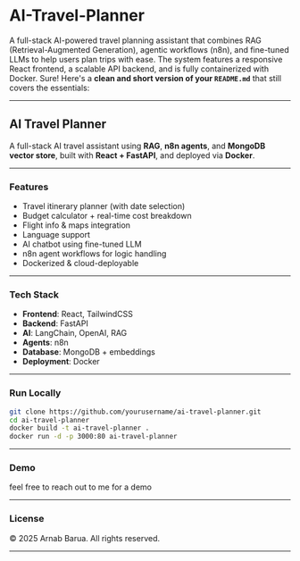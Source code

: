 # AI-Travel-Planner
A full-stack AI-powered travel planning assistant that combines RAG (Retrieval-Augmented Generation), agentic workflows (n8n), and fine-tuned LLMs to help users plan trips with ease. The system features a responsive React frontend, a scalable API backend, and is fully containerized with Docker.
Sure! Here's a **clean and short version of your `README.md`** that still covers the essentials:

---

## AI Travel Planner

A full-stack AI travel assistant using **RAG**, **n8n agents**, and **MongoDB vector store**, built with **React + FastAPI**, and deployed via **Docker**.

---

### Features

* Travel itinerary planner (with date selection)
* Budget calculator + real-time cost breakdown
* Flight info & maps integration
* Language support
* AI chatbot using fine-tuned LLM
* n8n agent workflows for logic handling
* Dockerized & cloud-deployable

---

### Tech Stack

* **Frontend**: React, TailwindCSS
* **Backend**: FastAPI
* **AI**: LangChain, OpenAI, RAG
* **Agents**: n8n
* **Database**: MongoDB + embeddings
* **Deployment**: Docker

---

### Run Locally

```bash
git clone https://github.com/yourusername/ai-travel-planner.git
cd ai-travel-planner
docker build -t ai-travel-planner .
docker run -d -p 3000:80 ai-travel-planner
```

---

###  Demo

feel free to reach out to me for a demo

---

### License

© 2025 Arnab Barua. All rights reserved.

---


